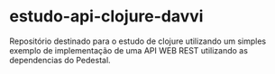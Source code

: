 # estudo-api-clojure-davvi
 
Repositório destinado para o estudo de clojure utilizando um simples exemplo de implementação de uma API WEB REST utilizando as dependencias do Pedestal.
